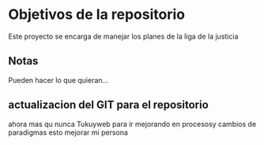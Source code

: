# Objetivos de la repositorio

Este proyecto se encarga de manejar los planes de la liga de la justicia


## Notas
Pueden hacer lo que quieran...

## actualizacion del GIT para el repositorio
ahora mas qu nunca Tukuyweb para ir mejorando en procesosy cambios de paradigmas esto mejorar mi persona